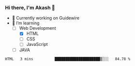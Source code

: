### Hi there, I'm Akash 👋

<!--
**aksh-kr/aksh-kr** is a ✨ _special_ ✨ repository because its `README.md` (this file) appears on your GitHub profile.

Here are some ideas to get you started:-->
- 🔭 Currently working on Guidewire
- 🌱 I’m learning 
  - [ ] Web Development
    - [x] HTML
    - [ ] CSS
    - [ ] JavaScript 
  - [ ] JAVA

<!--START_SECTION:waka-->
```text
HTML   3 mins          █████████████████████▒░░░   84.78 % 
```
<!--END_SECTION:waka-->
<!--
- 👯 I’m looking to collaborate on ...
- 🤔 I’m looking for help with ...
- 💬 Ask me about ...
- 📫 How to reach me: ...
- 😄 Pronouns: ...
- ⚡ Fun fact: ...

-->
